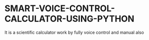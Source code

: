 # SMART-VOICE-CONTROL-CALCULATOR-USING-PYTHON
It is a scientific calculator work by fully voice control and manual also
